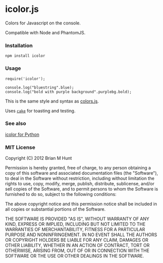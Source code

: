 icolor.js
=========

Colors for Javascript on the console.

Compatible with Node and PhantomJS.

### Installation

    npm install icolor

### Usage

    require('icolor');

    console.log("bluestring".blue);
    console.log("bold with purple background".purplebg.bold);

This is the same style and syntax as
[colors.js](https://github.com/Marak/colors.js).

Uses [`cake`](http://coffeescript.org/#cake) for toasting and testing.


### See also

[icolor for Python](https://github.com/brianmhunt/icolor)

### MIT License

Copyright (C) 2012 Brian M Hunt

Permission is hereby granted, free of charge, to any person obtaining a copy
of this software and associated documentation files (the "Software"), to deal
in the Software without restriction, including without limitation the rights
to use, copy, modify, merge, publish, distribute, sublicense, and/or sell
copies of the Software, and to permit persons to whom the Software is
furnished to do so, subject to the following conditions:

The above copyright notice and this permission notice shall be included in
all copies or substantial portions of the Software.

THE SOFTWARE IS PROVIDED "AS IS", WITHOUT WARRANTY OF ANY KIND, EXPRESS OR
IMPLIED, INCLUDING BUT NOT LIMITED TO THE WARRANTIES OF MERCHANTABILITY,
FITNESS FOR A PARTICULAR PURPOSE AND NONINFRINGEMENT. IN NO EVENT SHALL THE
AUTHORS OR COPYRIGHT HOLDERS BE LIABLE FOR ANY CLAIM, DAMAGES OR OTHER
LIABILITY, WHETHER IN AN ACTION OF CONTRACT, TORT OR OTHERWISE, ARISING FROM,
OUT OF OR IN CONNECTION WITH THE SOFTWARE OR THE USE OR OTHER DEALINGS IN THE
SOFTWARE.
